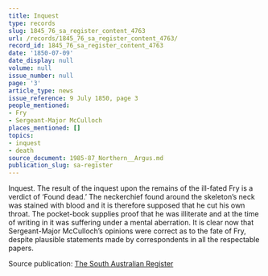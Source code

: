 ```yaml
---
title: Inquest
type: records
slug: 1845_76_sa_register_content_4763
url: /records/1845_76_sa_register_content_4763/
record_id: 1845_76_sa_register_content_4763
date: '1850-07-09'
date_display: null
volume: null
issue_number: null
page: '3'
article_type: news
issue_reference: 9 July 1850, page 3
people_mentioned:
- Fry
- Sergeant-Major McCulloch
places_mentioned: []
topics:
- inquest
- death
source_document: 1985-87_Northern__Argus.md
publication_slug: sa-register
---
```


Inquest.  The result of the inquest upon the remains of the ill-fated Fry is a verdict of ‘Found dead.’  The neckerchief found around the skeleton’s neck was stained with blood and it is therefore supposed that he cut his own throat.  The pocket-book supplies proof that he was illiterate and at the time of writing in it was suffering under a mental aberration.  It is clear now that Sergeant-Major McCulloch’s opinions were correct as to the fate of Fry, despite plausible statements made by correspondents in all the respectable papers.

Source publication: [The South Australian Register](/publications/sa-register/)
